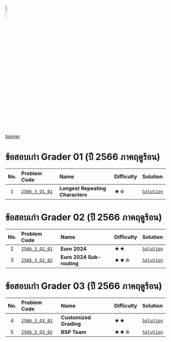 <p align="left">
  <a href="../README.md">
    <img src="../../Z99-OTHERS/00-common/00-back.png" style="width:10%">
  </a>
</p>

[banner]()

# ข้อสอบเก่า Grader 01 (ปี 2566 ภาคฤดูร้อน)

| No. | Problem Code                                                                                         | Name                             | Difficulty | Solution                                                                                     |
| :-: | :--------------------------------------------------------------------------------------------------- | :------------------------------- | :--------- | :------------------------------------------------------------------------------------------- |
|  1  | [`2566_3_Q1_01`](https://drive.google.com/file/d/1EzqYAfhvcaWUq-5EzXJwyZBHy3k4C9CK/view?usp=sharing) | **Longest Repeating Characters** | ★☆         | [`Solution`](/GE-Grader-Examination/G6603-Exam-2566-Summer/Grader-01/2566_3_Q1_01/README.md) |

# ข้อสอบเก่า Grader 02 (ปี 2566 ภาคฤดูร้อน)

| No. | Problem Code                                                                                         | Name                      | Difficulty | Solution                                                                                     |
| :-: | :--------------------------------------------------------------------------------------------------- | :------------------------ | :--------- | :------------------------------------------------------------------------------------------- |
|  2  | [`2566_3_Q2_01`](https://drive.google.com/file/d/1cBzc4kXgbFXzY45q16TeEZBRyL9_7gH3/view?usp=sharing) | **Euro 2024**             | ★★         | [`Solution`](/GE-Grader-Examination/G6603-Exam-2566-Summer/Grader-02/2566_3_Q2_01/README.md) |
|  3  | [`2566_3_Q2_02`](https://drive.google.com/file/d/1bA-H_dW0TDJnl-Opur5J89TMTQz0h42Z/view?usp=sharing) | **Euro 2024 Sub-routing** | ★★☆        | [`Solution`](/GE-Grader-Examination/G6603-Exam-2566-Summer/Grader-02/2566_3_Q2_02/README.md) |

# ข้อสอบเก่า Grader 03 (ปี 2566 ภาคฤดูร้อน)

| No. | Problem Code                                                                                         | Name                   | Difficulty | Solution                                                                                     |
| :-: | :--------------------------------------------------------------------------------------------------- | :--------------------- | :--------- | :------------------------------------------------------------------------------------------- |
|  4  | [`2566_3_Q3_01`](https://drive.google.com/file/d/19hJN0aOKbgJV4HOnwSkB2eyQrlpN-r_q/view?usp=sharing) | **Customized Grading** | ★★         | [`Solution`](/GE-Grader-Examination/G6603-Exam-2566-Summer/Grader-03/2566_3_Q3_01/README.md) |
|  5  | [`2566_3_Q3_02`](https://drive.google.com/file/d/1e3KDAFFtn3tNY_MHorr3GtRUzFQd2ddP/view?usp=sharing) | **RSP Team**           | ★★☆        | [`Solution`](/GE-Grader-Examination/G6603-Exam-2566-Summer/Grader-03/2566_3_Q3_02/README.md) |
